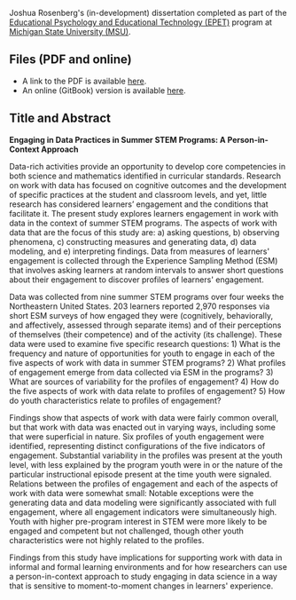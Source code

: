 Joshua Rosenberg's (in-development) dissertation completed as part of the [Educational Psychology and Educational Technology (EPET)](http://edutech.educ.msu.edu/programs/doctoral/) program at [Michigan State University (MSU)](https://msu.edu/).

## Files (PDF and online)

* A link to the PDF is available [here](https://github.com/jrosen48/dissertation/raw/master/docs/rosenberg-dissertation_mod.pdf).
* An online (GitBook) version is available [here](https://jrosen48.github.io/dissertation/).

## Title and Abstract

**Engaging in Data Practices in Summer STEM Programs: A Person-in-Context Approach**

Data-rich activities provide an opportunity to develop core competencies in both science and mathematics identified in curricular standards. Research on work with data has focused on cognitive outcomes and the development of specific practices at the student and classroom levels, and yet, little research has considered learners’ engagement and the conditions that facilitate it. The present study explores learners engagement in work with data in the context of summer STEM programs. The aspects of work with data that are the focus of this study are: a) asking questions, b) observing phenomena, c) constructing measures and generating data, d) data modeling, and e) interpreting findings. Data from measures of learners' engagement is collected through the Experience Sampling Method (ESM) that involves asking learners at random intervals to answer short questions about their engagement to discover profiles of learners' engagement.

Data was collected from nine summer STEM programs over four weeks the Northeastern United States. 203 learners reported 2,970 responses via short ESM surveys of how engaged they were (cognitively, behaviorally, and affectively, assessed through separate items) and of their perceptions of themselves (their competence) and of the activity (its challenge).  These data were used to examine five specific research questions: 1) What is the frequency and nature of opportunities for youth to engage in each of the five aspects of work with data in summer STEM programs? 2) What profiles of engagement emerge from data collected via ESM in the programs? 3) What are sources of variability for the profiles of engagement? 4) How do the five aspects of work with data relate to profiles of engagement? 5) How do youth characteristics relate to profiles of engagement?

Findings show that aspects of work with data were fairly common overall, but that work with data was enacted out in varying ways, including some that were superficial in nature. Six profiles of youth engagement were identified, representing distinct configurations of the five indicators of engagement.  Substantial variability in the profiles was present at the youth level, with less explained by the program youth were in or the nature of the particular instructional episode present at the time youth were signaled. Relations between the profiles of engagement and each of the aspects of work with data were somewhat small: Notable exceptions were the generating data and data modeling were significantly associated with full engagement, where all engagement indicators were simultaneously high. Youth with higher pre-program interest in STEM were more likely to be engaged and competent but not challenged, though other youth characteristics were not highly related to the profiles.

Findings from this study have implications for supporting work with data in informal and formal learning environments and for how researchers can use a person-in-context approach to study engaging in data science in a way that is sensitive to moment-to-moment changes in learners' experience.
